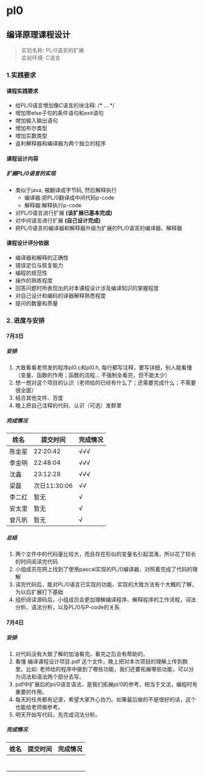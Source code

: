 # pl0
## 编译原理课程设计
> 实验名称: PL/0语言的扩展  
> 实验环境: C语言

### 1.实践要求

#### 课程实践要求
- 给PL/0语言增加像C语言的块注释: /* ... */
- 增加带else子句的条件语句和exit语句
- 增加输入输出语句
- 增加布尔类型
- 增加实数类型
- 返利解释器和编译器为两个独立的程序

#### 课程设计内容
##### 扩展PL/0语言的实现
- 类似于java, 被翻译成字节码, 然后解释执行
	- 编译器:把PL/0翻译成中间代码p-code
	- 解释器:解释执行p-code
- 对PL/0语言进行扩展 **(该扩展已基本完成)**
- 对中间语言进行扩展 **(自己设计完成)**
- 把PL/0语言的编译器和解释器升级为扩展的PL/0语言的编译器、解释器

#### 课程设计评分依据
- 编译器和解释的正确性
- 错误定位与恢复能力
- 编程的规范性
- 操作的熟练程度
- 回答问题时所表现出的对本课程设计涉及编译知识的掌握程度
- 对自己设计和编码的译器解释熟悉程度
- 提问的数量和质量

### 2. 进度与安排

#### 7月3日
##### 安排
1. 大致看看老师发的程序pl0.c和pl0.h, 每行都写注释，要写详细，别人能看懂（变量、函数的作用；函数的流程...   不强制全看完，但不能太少）
2. 想一想对这个项目的认识（老师给的已经有什么了；还需要完成什么；不需要很全面）
3. 结合其他文件、百度
4. 晚上把自己注释的代码、认识（可选）发群里
##### 完成情况
| 姓名 | 提交时间 | 完成情况 |
| ------ | ------ | ------ |
| 陈金星 | 22:20:42 | √√√ |
| 李金明 | 22:48:04 | √√√ |
| 沈鑫 | 23:12:28 | √√√ |
| 梁磊 | 次日11:30:06 | √√ |
| 李二红 | 暂无 | √ |
| 安太里 | 暂无 | √ |
| 曾凡帆 | 暂无 | √ |
##### 总结
1. 两个文件中的代码量比较大，而且存在形似的变量名引起混淆，所以花了较长的时间阅读完代码
2. 小组成员在网上找到了使用pascal实现的PL/0编译器，对照着完成了代码的理解
3. 读完代码后，能对PL/0语言已实现的功能、实现的大致方法有个大概的了解，为以后扩展打下基础
4. 组织阅读源码后，小组成员会更加理解编译程序、解释程序的工作流程，词法分析、语法分析，以及PL/0与P-code的关系

#### 7月4日
##### 安排
1. 对代码没有大致了解的加油看完。看完之后会有帮助的。
2. 看懂 编译课程设计项目.pdf 这个文件，晚上把对本次项目的理解上传到群里。比如: 老师给的程序中做到了哪些功能，我们还要拓展哪些功能，可以分为词法和语法两个部分去写。
3. pdf中扩展后的pl/0语言语法，是我们拓展pl/0的参考，相当于文法，编程时有重要的作用。
4. 每天的任务都有记录，希望大家齐心协力。如果最后做的不是很好的话，这个也能给老师做参考。
5. 明天开始写代码，先完成词法分析。
##### 完成情况
| 姓名 | 提交时间 | 完成情况 |
| ------ | ------ | ------ |
|  |  |  |
|  |  |  |
|  |  |  |
|  |  |  |
|  |  |  |
|  |  |  |
|  |  |  |
